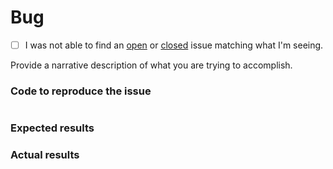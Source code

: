 # Bug
 - [ ] I was not able to find an [open](https://github.com/finalgene/docker-hub-sonar-scanner/issues?q=is%3Aopen) or [closed](https://github.com/finalgene/docker-hub-sonar-scanner/issues?q=is%3Aclosed) issue matching what I'm seeing.

Provide a narrative description of what you are trying to accomplish.

### Code to reproduce the issue

<!-- Please provide the minimum code necessary to recreate the issue -->

```php
```

### Expected results

<!-- What do you think should have happened? -->

### Actual results

<!-- What did you actually observe? -->
